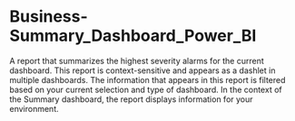# Business-Summary_Dashboard_Power_BI
A report that summarizes the highest severity alarms for the current dashboard. This report is context-sensitive and appears as a dashlet in multiple dashboards. The information that appears in this report is filtered based on your current selection and type of dashboard. In the context of the Summary dashboard, the report displays information for your environment.
